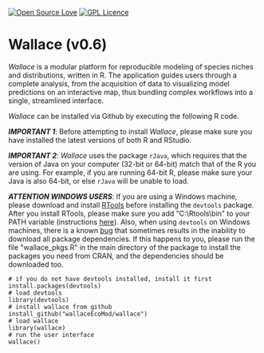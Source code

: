 [![Open Source Love](https://badges.frapsoft.com/os/v2/open-source.svg?v=103)](https://github.com/ellerbrock/open-source-badge/)   [![GPL Licence](https://badges.frapsoft.com/os/gpl/gpl.svg?v=103)](https://opensource.org/licenses/GPL-3.0/)  

# Wallace (v0.6)

*Wallace* is a modular platform for reproducible modeling of species niches and distributions, written in R. The application guides users through a complete analysis, from the acquisition of data to visualizing model predictions on an interactive map, thus bundling complex workflows into a single, streamlined interface.

*Wallace* can be installed via Github by executing the following R code. 

***IMPORTANT 1***: Before attempting to install *Wallace*, please make sure you have installed the latest versions of both R and RStudio.

***IMPORTANT 2***: *Wallace* uses the package `rJava`, which requires that the version of Java on your computer (32-bit or 64-bit) match that of the R you are using. For example, if you are running 64-bit R, please make sure your Java is also 64-bit, or else `rJava` will be unable to load.

***ATTENTION WINDOWS USERS***: If you are using a Windows machine, please download and install [RTools](https://cran.r-project.org/bin/windows/Rtools/) before installing the `devtools` package. After you install RTools, please make sure you add "C:\Rtools\bin" to your PATH variable (instructions [here](http://stackoverflow.com/questions/29129681/create-zip-file-error-running-command-had-status-127)). Also, when using `devtools` on Windows machines, there is a known [bug](https://github.com/hadley/devtools/issues/1298) that sometimes results in the inability to download all package dependencies. If this happens to you, please run the file "wallace_pkgs.R" in the main directory of the package to install the packages you need from CRAN, and the dependencies should be downloaded too.


    # if you do not have devtools installed, install it first
    install.packages(devtools)
    # load devtools
    library(devtools)
    # install wallace from github
    install_github("wallaceEcoMod/wallace")
    # load wallace
    library(wallace)
    # run the user interface
    wallace()


